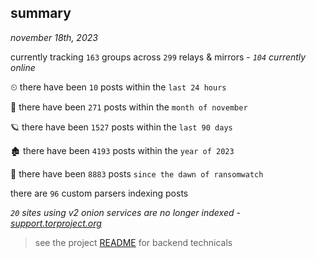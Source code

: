 
## summary
_november 18th, 2023_

currently tracking `163` groups across `299` relays & mirrors - _`104` currently online_

⏲ there have been `10` posts within the `last 24 hours`

🦈 there have been `271` posts within the `month of november`

🪐 there have been `1527` posts within the `last 90 days`

🏚 there have been `4193` posts within the `year of 2023`

🦕 there have been `8883` posts `since the dawn of ransomwatch`

there are `96` custom parsers indexing posts

_`20` sites using v2 onion services are no longer indexed - [support.torproject.org](https://support.torproject.org/onionservices/v2-deprecation/)_

> see the project [README](https://github.com/joshhighet/ransomwatch#ransomwatch--) for backend technicals
